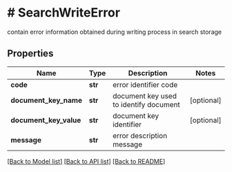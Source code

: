 # # SearchWriteError
contain error information obtained during writing process in search storage

## Properties 


Name | Type | Description | Notes
------------ | ------------- | ------------- | -------------
**code**| **str** | error identifier code  |
**document_key_name**| **str** | document key used to identify document  | [optional]
**document_key_value**| **str** | document key identifier  | [optional]
**message**| **str** | error description message  |


[[Back to Model list]](../../README.md#models) [[Back to API list]](../../README.md#endpoints) [[Back to README]](../../README.md)

